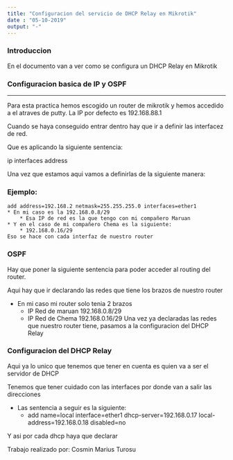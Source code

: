 ```yaml
---
title: "Configuracion del servicio de DHCP Relay en Mikrotik"
date : "05-10-2019"
output: "-"
---
```


### Introduccion
En el documento van a ver como se configura un DHCP Relay en Mikrotik

### Configuracion basica de IP y OSPF

___
Para esta practica hemos escogido un router de mikrotik y hemos accedido a el atraves de putty.
La IP por defecto es 192.168.88.1

Cuando se haya conseguido entrar dentro hay que ir a definir las interfacez de red.

Que es aplicando la siguiente sentencia:

ip interfaces address

Una vez que estamos aqui vamos a definirlas de la siguiente manera:

### Ejemplo:
```
add address=192.168.2 netmask=255.255.255.0 interfaces=ether1
* En mi caso es la 192.168.0.8/29
    * Esa IP de red es la que tengo con mi compañero Maruan
* Y en el caso de mi compañero Chema es la siguiente:
    * 192.168.0.16/29
Eso se hace con cada interfaz de nuestro router
```

### OSPF
Hay que poner la siguiente sentencia para poder acceder al routing del router.

Aqui hay que ir declarando las redes que tiene los brazos de nuestro router

* En mi caso mi router solo tenia 2 brazos
    * IP Red de maruan 192.168.0.8/29
    * IP Red de Chema 192.168.0.16/29
Una vez ya declaradas las redes que nuestro router tiene, pasamos a la configuracion del DHCP Relay
### Configuracion del DHCP Relay

Aqui ya lo unico que tenemos que tener en cuenta es quien va a ser el servidor de DHCP

Tenemos que tener cuidado con las interfaces por donde van a salir las direcciones

* Las sentencia a seguir es la siguiente:
    * add name=local interface=ether1 dhcp-server=192.168.0.17 local-address=192.168.0.18 disabled=no

Y asi por cada dhcp haya que declarar

Trabajo realizado por: Cosmin Marius Turosu